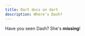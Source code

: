 ```yaml
---
title: Dart docs on dart
description: Where's Dash?
---
```


Have you seen Dash? She's **missing**!
